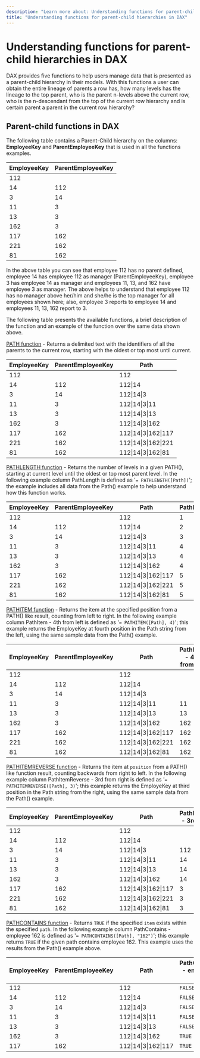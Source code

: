 ```yaml
---
description: "Learn more about: Understanding functions for parent-child hierarchies in DAX"
title: "Understanding functions for parent-child hierarchies in DAX"
---
```

# Understanding functions for parent-child hierarchies in DAX

DAX provides five functions to help users manage data that is presented as a parent-child hierarchy in their models. With this functions a user can obtain the entire lineage of parents a row has, how many levels has the lineage to the top parent, who is the parent n-levels above the current row, who is the n-descendant from the top of the current row hierarchy and is certain parent a parent in the current row hierarchy?

## Parent-child functions in DAX

The following table contains a Parent-Child hierarchy on the columns: **EmployeeKey** and **ParentEmployeeKey** that is used in all the functions examples.

|EmployeeKey|ParentEmployeeKey|
|---------------|---------------------|
|112||
|14|112|
|3|14|
|11|3|
|13|3|
|162|3|
|117|162|
|221|162|
|81|162|

In the above table you can see that employee 112 has no parent defined, employee 14 has employee 112 as manager (ParentEmployeeKey), employee 3 has employee 14 as manager and employees 11, 13, and 162 have employee 3 as manager. The above helps to understand that employee 112 has no manager above her/him and she/he is the top manager for all employees shown here; also, employee 3 reports to employee 14 and employees 11, 13, 162 report to 3.

The following table presents the available functions, a brief description of the function and an example of the function over the same data shown above.

[PATH function](path-function-dax.md) - Returns a delimited text with the identifiers of all the parents to the current row, starting with the oldest or top most until current.

|EmployeeKey|ParentEmployeeKey|Path|
|---------------|---------------------|--------|
|112||112|
|14|112|112&#124;14|
|3|14|112&#124;14&#124;3|
|11|3|112&#124;14&#124;3&#124;11|
|13|3|112&#124;14&#124;3&#124;13|
|162|3|112&#124;14&#124;3&#124;162|
|117|162|112&#124;14&#124;3&#124;162&#124;117|
|221|162|112&#124;14&#124;3&#124;162&#124;221|
|81|162|112&#124;14&#124;3&#124;162&#124;81|

[PATHLENGTH function](pathlength-function-dax.md) - Returns the number of levels in a given PATH(), starting at current level until the oldest or top most parent level. In the following example column PathLength is defined as '`= PATHLENGTH([Path])`'; the example includes all data from the Path() example to help understand how this function works.

|EmployeeKey|ParentEmployeeKey|Path|PathLength|
|---------------|---------------------|--------|--------------|
|112||112|1|
|14|112|112&#124;14|2|
|3|14|112&#124;14&#124;3|3|
|11|3|112&#124;14&#124;3&#124;11|4|
|13|3|112&#124;14&#124;3&#124;13|4|
|162|3|112&#124;14&#124;3&#124;162|4|
|117|162|112&#124;14&#124;3&#124;162&#124;117|5|
|221|162|112&#124;14&#124;3&#124;162&#124;221|5|
|81|162|112&#124;14&#124;3&#124;162&#124;81|5|

[PATHITEM function](pathitem-function-dax.md) - Returns the item at the specified position from a PATH() like result, counting from left to right. In the following example column PathItem - 4th from left is defined as '`= PATHITEM([Path], 4)`'; this example returns the EmployeKey at fourth position in the Path string from the left, using the same sample data from the Path() example.

|EmployeeKey|ParentEmployeeKey|Path|PathItem - 4th from left|
|---------------|---------------------|--------|-----------------------------|
|112||112||
|14|112|112&#124;14||
|3|14|112&#124;14&#124;3||
|11|3|112&#124;14&#124;3&#124;11|11|
|13|3|112&#124;14&#124;3&#124;13|13|
|162|3|112&#124;14&#124;3&#124;162|162|
|117|162|112&#124;14&#124;3&#124;162&#124;117|162|
|221|162|112&#124;14&#124;3&#124;162&#124;221|162|
|81|162|112&#124;14&#124;3&#124;162&#124;81|162|

[PATHITEMREVERSE function](pathitemreverse-function-dax.md) - Returns the item at `position` from a PATH() like function result, counting backwards from right to left.
                In the following example column PathItemReverse - 3rd from right is defined as '`= PATHITEMREVERSE([Path], 3)`'; this example returns the EmployeKey at third position in the Path string from the right, using the same sample data from the Path() example.

|EmployeeKey|ParentEmployeeKey|Path|PathItemReverse - 3rd from right|
|---------------|---------------------|--------|-------------------------------------|
|112||112||
|14|112|112&#124;14||
|3|14|112&#124;14&#124;3|112|
|11|3|112&#124;14&#124;3&#124;11|14|
|13|3|112&#124;14&#124;3&#124;13|14|
|162|3|112&#124;14&#124;3&#124;162|14|
|117|162|112&#124;14&#124;3&#124;162&#124;117|3|
|221|162|112&#124;14&#124;3&#124;162&#124;221|3|
|81|162|112&#124;14&#124;3&#124;162&#124;81|3|

[PATHCONTAINS function](pathcontains-function-dax.md) - Returns `TRUE` if the specified `item` exists within the specified `path`. In the following example column PathContains - employee 162 is defined as '`= PATHCONTAINS([Path], "162")`'; this example returns `TRUE` if the given path contains employee 162. This example uses the results from the Path() example above.

|EmployeeKey|ParentEmployeeKey|Path|PathContains - employee 162|
|---------------|---------------------|--------|-------------------------------------|
|112||112|`FALSE`|
|14|112|112&#124;14|`FALSE`|
|3|14|112&#124;14&#124;3|`FALSE`|
|11|3|112&#124;14&#124;3&#124;11|`FALSE`|
|13|3|112&#124;14&#124;3&#124;13|`FALSE`|
|162|3|112&#124;14&#124;3&#124;162|`TRUE`|
|117|162|112&#124;14&#124;3&#124;162&#124;117|`TRUE`|
